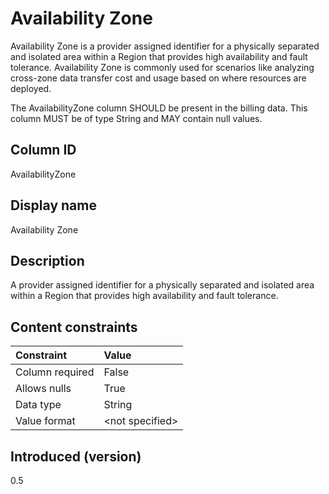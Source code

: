 # Availability Zone

Availability Zone is a provider assigned identifier for a physically separated and isolated area within a Region that provides high availability and fault tolerance. Availability Zone is commonly used for scenarios like analyzing cross-zone data transfer cost and usage based on where resources are deployed.

The AvailabilityZone column SHOULD be present in the billing data. This column MUST be of type String and MAY contain null values.

## Column ID

AvailabilityZone

## Display name

Availability Zone

## Description

A provider assigned identifier for a physically separated and isolated area within a Region that provides high availability and fault tolerance.

## Content constraints

| Constraint      | Value            |
|:----------------|:-----------------|
| Column required | False            |
| Allows nulls    | True             |
| Data type       | String           |
| Value format    | \<not specified> |

## Introduced (version)

0.5
